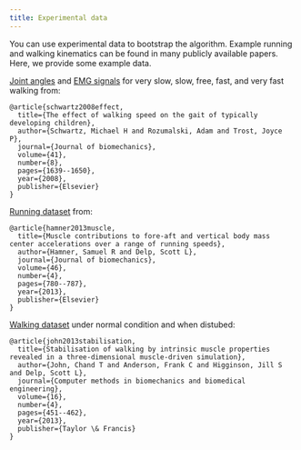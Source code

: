 ```yaml
---
title: Experimental data
---
```


You can use experimental data to bootstrap the algorithm.
Example running and walking kinematics can be found in many publicly available papers.
Here, we provide some example data.

[Joint angles](https://s3.amazonaws.com/osim-rl/data/schwartz2008data/joint_angles.txt) and [EMG signals](https://s3.amazonaws.com/osim-rl/data/schwartz2008data/emg.txt) for very slow, slow, free, fast, and very fast walking from:

    @article{schwartz2008effect,
      title={The effect of walking speed on the gait of typically developing children},
      author={Schwartz, Michael H and Rozumalski, Adam and Trost, Joyce P},
      journal={Journal of biomechanics},
      volume={41},
      number={8},
      pages={1639--1650},
      year={2008},
      publisher={Elsevier}
    }

[Running dataset](https://simtk.org/projects/nmbl_running) from:

    @article{hamner2013muscle,
      title={Muscle contributions to fore-aft and vertical body mass center accelerations over a range of running speeds},
      author={Hamner, Samuel R and Delp, Scott L},
      journal={Journal of biomechanics},
      volume={46},
      number={4},
      pages={780--787},
      year={2013},
      publisher={Elsevier}
    }

[Walking dataset](https://simtk.org/projects/muscleprops) under normal condition and when distubed:

    @article{john2013stabilisation,
      title={Stabilisation of walking by intrinsic muscle properties revealed in a three-dimensional muscle-driven simulation},
      author={John, Chand T and Anderson, Frank C and Higginson, Jill S and Delp, Scott L},
      journal={Computer methods in biomechanics and biomedical engineering},
      volume={16},
      number={4},
      pages={451--462},
      year={2013},
      publisher={Taylor \& Francis}
    }
